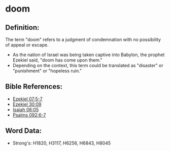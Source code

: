 # doom #

## Definition: ##

The term "doom" refers to a judgment of condemnation with no possibility of appeal or escape.

* As the nation of Israel was being taken captive into Babylon, the prophet Ezekiel said, "doom has come upon them."
* Depending on the context, this term could be translated as "disaster" or "punishment" or "hopeless ruin."

## Bible References: ##

* [Ezekiel 07:5-7](rc://en/tn/help/ezk/07/05)
* [Ezekiel 30:09](rc://en/tn/help/ezk/30/09)
* [Isaiah 06:05](rc://en/tn/help/isa/06/05)
* [Psalms 092:6-7](rc://en/tn/help/psa/092/006)

## Word Data: ##

* Strong's: H1820, H3117, H6256, H6843, H8045
